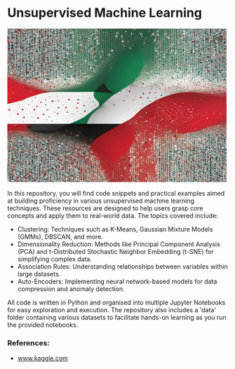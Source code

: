 # Unsupervised Machine Learning
<img src=/images/cover.png width=500, height="350">

In this repository, you will find code snippets and practical examples aimed at building proficiency in various unsupervised machine learning techniques. These resources are designed to help users grasp core concepts and apply them to real-world data. The topics covered include:
- Clustering: Techniques such as K-Means, Gaussian Mixture Models (GMMs), DBSCAN, and more.
- Dimensionality Reduction: Methods like Principal Component Analysis (PCA) and t-Distributed Stochastic Neighbor Embedding (t-SNE) for simplifying complex data.
- Association Rules: Understanding relationships between variables within large datasets.
- Auto-Encoders: Implementing neural network-based models for data compression and anomaly detection.

All code is written in Python and organised into multiple Jupyter Notebooks for easy exploration and execution. The repository also includes a 'data' folder containing various datasets to facilitate hands-on learning as you run the provided notebooks.

### References:
- www.kaggle.com
